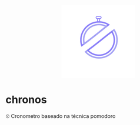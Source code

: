 <p align="center">
<img src="./assets/chronos-logo.svg"/>

<h1>chronos</h1>
⏲ Cronometro baseado na técnica pomodoro
</p>
